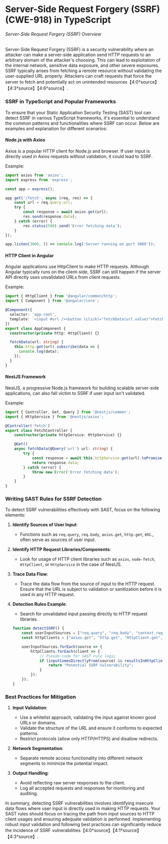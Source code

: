 # Server-Side Request Forgery (SSRF) (CWE-918) in TypeScript

###### Server-Side Request Forgery (SSRF) Overview

Server-Side Request Forgery (SSRF) is a security vulnerability where an attacker can make a server-side application send HTTP requests to an arbitrary domain of the attacker's choosing. This can lead to exploitation of the internal network, sensitive data exposure, and other severe exposures. SSRF typically arises from fetching a remote resource without validating the user-supplied URL properly. Attackers can craft requests that force the server to fetch and potentially act on unintended resources【4:0†source】【4:3†source】【4:6†source】.

### SSRF in TypeScript and Popular Frameworks

To ensure that your Static Application Security Testing (SAST) tool can detect SSRF in various TypeScript frameworks, it's essential to understand the common patterns and functionalities where SSRF can occur. Below are examples and explanation for different scenarios:

#### Node.js with Axios

Axios is a popular HTTP client for Node.js and browser. If user input is directly used in Axios requests without validation, it could lead to SSRF.

Example:
```typescript
import axios from 'axios';
import express from 'express';

const app = express();

app.get('/fetch', async (req, res) => {
    const url = req.query.url;
    try {
        const response = await axios.get(url);
        res.send(response.data);
    } catch (error) {
        res.status(500).send('Error fetching data');
    }
});

app.listen(3000, () => console.log('Server running on port 3000'));
```

#### HTTP Client in Angular

Angular applications use HttpClient to make HTTP requests. Although Angular typically runs on the client-side, SSRF can still happen if the server API directly uses unvalidated URLs from client requests.

Example:
```typescript
import { HttpClient } from '@angular/common/http';
import { Component } from '@angular/core';

@Component({
  selector: 'app-root',
  template: `<input #url /><button (click)="fetchData(url.value)">Fetch</button>`
})
export class AppComponent {
  constructor(private http: HttpClient) {}

  fetchData(url: string) {
    this.http.get(url).subscribe(data => {
      console.log(data);
    });
  }
}
```

#### NestJS Framework

NestJS, a progressive Node.js framework for building scalable server-side applications, can also fall victim to SSRF if user input isn't validated.

Example:
```typescript
import { Controller, Get, Query } from '@nestjs/common';
import { HttpService } from '@nestjs/axios';

@Controller('fetch')
export class FetchController {
    constructor(private httpService: HttpService) {}

    @Get()
    async fetchData(@Query('url') url: string) {
        try {
            const response = await this.httpService.get(url).toPromise();
            return response.data;
        } catch (error) {
            throw new Error('Error fetching data');
        }
    }
}
```

### Writing SAST Rules for SSRF Detection

To detect SSRF vulnerabilities effectively with SAST, focus on the following elements:

1. **Identify Sources of User Input**:
   - Functions such as `req.query`, `req.body`, `axios.get`, `http.get`, etc., often serve as sources of user input.
   
2. **Identify HTTP Request Libraries/Components**:
   - Look for usage of HTTP client libraries such as `axios`, `node-fetch`, `HttpClient`, or `HttpService` in the case of NestJS.
   
3. **Trace Data Flow**:
   - Trace the data flow from the source of input to the HTTP request. Ensure that the URL is subject to validation or sanitization before it is used in any HTTP request.

4. **Detection Rules Example**:
   - Search for unvalidated input passing directly to HTTP request libraries.
   ```typescript
   function detectSSRF() {
       const userInputSources = ["req.query", "req.body", "context.req.query", "context.req.body"];
       const httpClients = ["axios.get", "http.get", "HttpClient.get", "HttpService.get"];

       userInputSources.forEach(source => {
           httpClients.forEach(client => {
               // Pseudo-code for SAST rule logic
               if (inputComesDirectlyFrom(source) && resultsInHttpClient(client)) {
                   return "Potential SSRF Vulnerability";
               }
           });
       });
   }
   ```

### Best Practices for Mitigation

1. **Input Validation**:
   - Use a whitelist approach, validating the input against known good URLs or domains.
   - Validate the structure of the URL and ensure it conforms to expected patterns.
   - Restrict protocols (allow only HTTP/HTTPS) and disallow redirects.

2. **Network Segmentation**:
   - Separate remote access functionality into different network segments to minimize the potential impact.

3. **Output Handling**:
   - Avoid reflecting raw server responses to the client.
   - Log all accepted requests and responses for monitoring and auditing.

In summary, detecting SSRF vulnerabilities involves identifying insecure data flows where user input is directly used in making HTTP requests. Your SAST rules should focus on tracing the path from input sources to HTTP client usages and ensuring adequate validation is performed. Implementing robust input validation and following best practices can significantly reduce the incidence of SSRF vulnerabilities【4:0†source】【4:1†source】【4:3†source】.